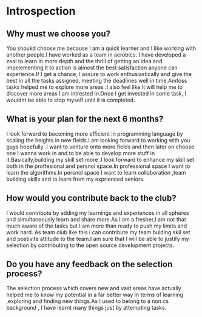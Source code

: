 # Introspection

## Why  must we  choose you?
You shoukd choose me because I am a quick learner and  I like working with another people.I have worked as a team in aerobics.
I have developed a zeal to learn in more depth and the thrill of getting an idea and impelementing it to action is almost the best satisfaction anyone can experience.If I get a chance, I assure to work enthusiastically and give the best in all the tasks assigned, meeting the deadlines well in time.Amfoss tasks helped me to explore more areas .I also feel like it will help me to discover more areas I am intrested in.Once I get invested in some task, I wouldnt be able to stop myself until it is completed.


## What is your plan for the next 6 months?
I look forward to becoming more efficient in programming language by scaling the heights in new fields.I am looking forward to working with you guys hopefully .I want to venture onto more  fields and then later on choose one I wanna work in and to  be able to develop more stuff in it.Basically,building my skill set more .I look forward to enhance my skill set both in the proffesional and persnol space.In professional space I want to learn the algorithms.In persnol space I want to learn collaboration ,team building skills and to learn from my exprienced seniors.




## How would you contribute back to the club?
I would contribute by adding my  learnings  and experiences in all spheres and  simultaneously learn and share more.As I am a fresher,I am not that much aware of the tasks but I am more than ready to push my limits and work hard. As team club like this i can contribute my team bulding skil set and postivite attitude to the team.I am sure that I  will be able to justify my selection by contributing to the open source development projects.

## Do you have any feedback on the selection process?
The selection process which covers new and vast areas have actually helped me to know my potential in a far better way in terms of learning ,exploring and finding new things.As I used to belong to a non cs background , I have learnt many things just by attempting tasks.

